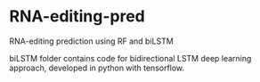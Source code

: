 # RNA-editing-pred
RNA-editing prediction using RF and biLSTM

biLSTM folder contains code for bidirectional LSTM deep learning approach, developed in python with tensorflow.
